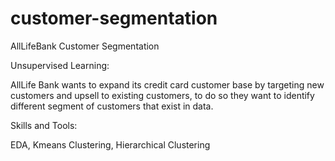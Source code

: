 # customer-segmentation
AllLifeBank Customer Segmentation

Unsupervised Learning:

AllLife Bank wants to expand its credit card customer base by targeting new customers and upsell to existing customers, to do so they want to identify different segment of customers that exist in data.

Skills and Tools:

EDA, Kmeans Clustering, Hierarchical Clustering



